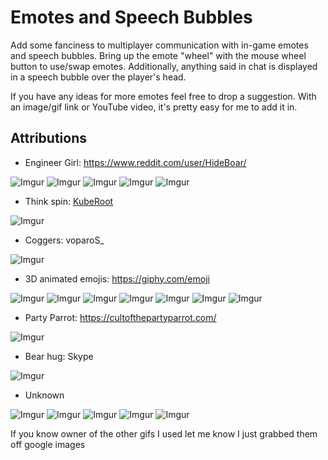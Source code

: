# Emotes and Speech Bubbles

Add some fanciness to multiplayer communication with in-game emotes and speech bubbles. Bring up the emote "wheel" with the mouse wheel button to use/swap emotes. Additionally, anything said in chat is displayed in a speech bubble over the player's head. 

If you have any ideas for more emotes feel free to drop a suggestion. With an image/gif link or YouTube video, it's pretty easy for me to add it in.

## Attributions
- Engineer Girl: https://www.reddit.com/user/HideBoar/

![Imgur](https://i.imgur.com/z5wiI1i.gif) ![Imgur](https://i.imgur.com/0uOLeN5.gif) ![Imgur](https://i.imgur.com/JLTybqa.gif) ![Imgur](https://i.imgur.com/dsGSgJb.gif) ![Imgur](https://i.imgur.com/z7i64F8.gif)

- Think spin: [KubeRoot](https://github.com/KubeRoot)

![Imgur](https://i.imgur.com/vi6f8eK.gif)

- Coggers: voparoS_

![Imgur](https://i.imgur.com/8titZh2.gif)

- 3D animated emojis: https://giphy.com/emoji

![Imgur](https://i.imgur.com/8PZuucp.gif) ![Imgur](https://i.imgur.com/Rm5EE7L.gif) ![Imgur](https://i.imgur.com/6OzM5gA.gif) ![Imgur](https://i.imgur.com/1vs6RXZ.gif) ![Imgur](https://i.imgur.com/yvF8YpP.gif) ![Imgur](https://i.imgur.com/hPsFrDL.gif) ![Imgur](https://i.imgur.com/eYaSXwc.gif)

- Party Parrot: https://cultofthepartyparrot.com/

![Imgur](https://i.imgur.com/IntiUKI.gif)

- Bear hug: Skype

![Imgur](https://i.imgur.com/MaINRvO.gif)

- Unknown

![Imgur](https://i.imgur.com/yc82Ejy.gif) ![Imgur](https://i.imgur.com/fmXTPv5.gif) ![Imgur](https://i.imgur.com/a5UfySO.gif) ![Imgur](https://i.imgur.com/k9upOfW.gif) ![Imgur](https://i.imgur.com/xmyGfuY.gif)

If you know owner of the other gifs I used let me know I just grabbed them off google images
